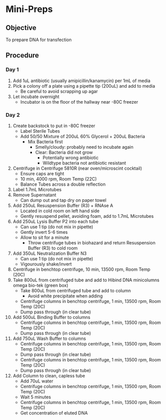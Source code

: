 # Mini-Preps
## Objective
To prepare DNA for transfection

## Procedure
### Day 1
1. Add 1uL antibiotic (usually amipicillin/kanamycin) per 1mL of media
2. Pick a colony off a plate using a pipette tip (200uL) and add to media
    - Be careful to avoid scrapping up agar
3. Let incubate overnight
    - Incubator is on the floor of the hallway near -80C freezer

### Day 2
1. Create backstock to put in -80C freezer
    - Label Sterile Tubes
    - Add 50/50 Mixture of 200uL 60% Glycerol + 200uL Bacteria
        - Mix Bacteria first
            - Smelly/cloudy: probably need to incubate again
            - Clear: Bacteria did not grow
                - Potentially wrong antibiotic
                - Wildtype bacteria not antibiotic resistant
2. Centrifuge in Centrifuge 5810R (near oven/microscint cocktail)
    - Ensure caps are tight
    - 10 min, 4000 rpm, Room Temp (22C)
    - Balance Tubes across a double reflection
3. Label 1.7mL Microtubes
4. Remove Supernatant
    - Can dump out and tap dry on paper towel
5. Add 250uL Resuspension Buffer (R3) + RNAse A
    - Located in cold room on left hand side
    - Gently resuspend pellet, avoiding foam, add to 1.7mL Microtubes
6. Add 250uL Lysis Buffer P2 into each tube
    - Can use 1 tip (do not mix in pipette)
    - Gently invert 5-6 times
    - Allow to sit for a minute
        - Throw centrifuge tubes in biohazard and return Resuspension Buffer (R3) to cold room
7. Add 350uL Neutralization Buffer N3
    - Can use 1 tip (do not mix in pipette)
    - Vigourously shake/invert
8. Centrifuge in benchtop centrifuge, 10 min, 13500 rpm, Room Temp (20C)
9. Take 800uL from centrifuged tube and add to Hibind DNA minicolumns omega bio-tek (green box)
    - Take 800uL from centrifuged tube and add to column
        - Avoid white precipitate when adding
    - Centrifuge columns in benchtop centrifuge, 1 min, 13500 rpm, Room Temp (20C)
    - Dump pass through (in clear tube)
10. Add 500uL Binding Buffer to columns
    - Centrifuge columns in benchtop centrifuge, 1 min, 13500 rpm, Room Temp (20C)
    - Dump pass through (in clear tube)
11. Add 750uL Wash Buffer to columns
    - Centrifuge columns in benchtop centrifuge, 1 min, 13500 rpm, Room Temp (20C)
    - Dump pass through (in clear tube)
    - Centrifuge columns in benchtop centrifuge, 1 min, 13500 rpm, Room Temp (20C)
    - Dump pass through (in clear tube)
12. Add Column to clean, capless tube
    - Add 70uL water
    - Centrifuge columns in benchtop centrifuge, 1 min, 13500 rpm, Room Temp (20C)
    - Wait 5 minutes
    - Centrifuge columns in benchtop centrifuge, 1 min, 13500 rpm, Room Temp (20C)
    - Get concentration of eluted DNA